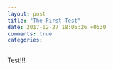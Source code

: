 ```yaml
---
layout: post
title: "The First Test"
date: 2017-02-27 18:05:26 +0530
comments: true
categories:
---
```



Test!!!
